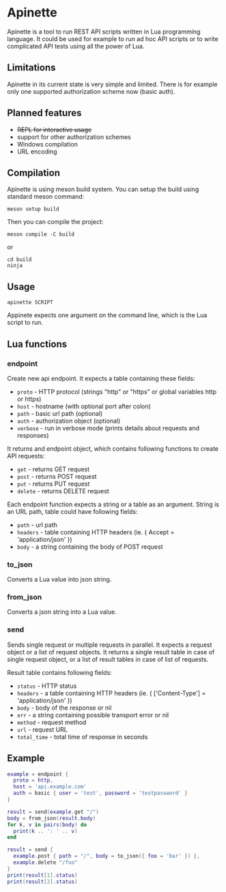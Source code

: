 # Apinette

Apinette is a tool to run REST API scripts written in Lua programming language.
It could be used for example to run ad hoc API scripts or to write complicated API tests using all the power of Lua.

## Limitations

Apinette in its current state is very simple and limited.
There is for example only one supported authorization scheme now (basic auth).

## Planned features

- ~~REPL for interactive usage~~
- support for other authorization schemes
- Windows compilation
- URL encoding

## Compilation

Apinette is using meson build system.
You can setup the build using standard meson command:

```
meson setup build
```

Then you can compile the project:

```
meson compile -C build
```

or

```
cd build
ninja
```

## Usage

```
apinette SCRIPT
```

Appinete expects one argument on the command line, which is the Lua script to run.

## Lua functions

### endpoint

Create new api endpoint. It expects a table containing these fields:
- `proto` - HTTP protocol (strings "http" or "https" or global variables http or https)
- `host` - hostname (with optional port after colon)
- `path` - basic url path (optional)
- `auth` - authorization object (optional)
- `verbose` - run in verbose mode (prints details about requests and responses)

It returns and endpoint object, which contains following functions to create API requests:
- `get` - returns GET request
- `post` - returns POST request
- `put` - returns PUT request
- `delete` - returns DELETE request

Each endpoint function expects a string or a table as an argument.
String is an URL path, table could have following fields:
- `path` - url path
- `headers` - table containing HTTP headers (ie. { Accept = 'application/json' })
- `body` - a string containing the body of POST request

### to_json

Converts a Lua value into json string.

### from_json

Converts a json string into a Lua value.

### send

Sends single request or multiple requests in parallel.
It expects a request object or a list of request objects.
It returns a single result table in case of single request object, or a list of result tables in case of list of requests.

Result table contains following fields:
- `status` - HTTP status
- `headers` - a table containing HTTP headers (ie. { ['Content-Type'] = 'application/json' })
- `body` - body of the response or nil
- `err` - a string containing possible transport error or nil
- `method` - request method
- `url` - request URL
- `total_time` - total time of response in seconds

## Example

```lua
example = endpoint {
  proto = http,
  host = 'api.example.com'
  auth = basic { user = 'test', password = 'testpassword' }
}

result = send(example.get "/")
body = from_json(result.body)
for k, v in pairs(body) do
  print(k .. ': ' .. v)
end

result = send {
  example.post { path = "/", body = to_json({ foo = 'bar' }) },
  example.delete "/foo"
}
print(result[1].status)
print(result[2].status)
```
